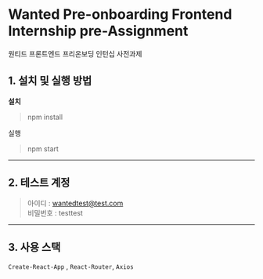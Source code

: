 # Wanted Pre-onboarding Frontend Internship pre-Assignment

원티드 프론트엔드 프리온보딩 인턴십 사전과제

## 1. 설치 및 실행 방법

**설치**

> npm install
> 

실행

> npm start
> 

---

## 2. 테스트 계정

> 아이디 : wantedtest@test.com <br/> 
> 비밀번호 : testtest
 

---

## 3. 사용 스택

`Create-React-App` , `React-Router`, `Axios`

